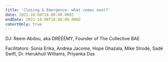 ```yaml
---
title: 'Closing & Emergence: what comes next?'
date: 2021-10-08T16:00:00.000Z
endDate: 2021-10-08T18:00:00.000Z
cohortOnly: true
---
```


DJ: Reem Abdou, aka DRĖĖĖMY, Founder of The Collective BAE

Facilitators: Sonia Erika, Andrea Jacome, Hope Ghazala, Mike Strode, Sadé Swift, Dr. Herukhuti Williams, Priyanka Das
